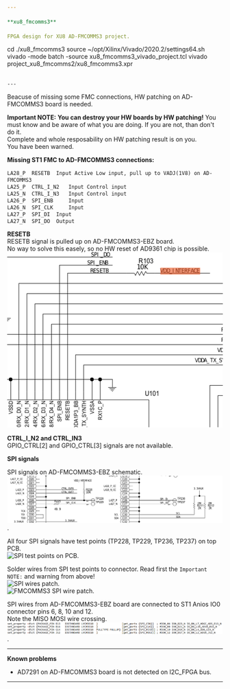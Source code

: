 ```yaml
---  

**xu8_fmcomms3**

FPGA design for XU8 AD-FMCOMMS3 project.

```
cd ./xu8_fmcomms3
source ~/opt/Xilinx/Vivado/2020.2/settings64.sh
vivado -mode batch -source xu8_fmcomms3_vivado_project.tcl
vivado project_xu8_fmcomms2/xu8_fmcomms3.xpr
```

---  
```


Beacuse of missing some FMC connections, HW patching on AD-FMCOMMS3 board is needed.  

**Important NOTE:**
**You can destroy your HW boards by HW patching!**
You must know and be aware of what you are doing. If you are not, than don't do it.  
Complete and whole resposability on HW patching result is on you.  
You have been warned.  

**Missing ST1 FMC to AD-FMCOMMS3 connections:**  

```
LA28_P	RESETB 	Input Active Low input, pull up to VADJ(1V8) on AD-FMCOMMS3
LA25_P	CTRL_I_N2 	Input Control input
LA25_N	CTRL_I_N3 	Input Control input
LA26_P	SPI_ENB 	Input
LA26_N	SPI_CLK 	Input
LA27_P	SPI_DI 	Input
LA27_N	SPI_DO 	Output
```

**RESETB**  
RESETB signal is pulled up on AD-FMCOMMS3-EBZ board.  
No way to solve this easely, so no HW reset of AD9361 chip is possible.  
![RESETB](./hw_patch_pictures/RESETB.png)  

**CTRL_I_N2 and CTRL_IN3**  
GPIO_CTRL[2] and GPIO_CTRL[3] signals are not available.  

**SPI signals**  

SPI signals on AD-FMCOMMS3-EBZ schematic.  
![shematics](./hw_patch_pictures/SPI.AD-FMCOMMS3_shematic.png).   

All four SPI signals have test points (TP228, TP229, TP236, TP237) on top PCB.  
![SPI test points on PCB](./hw_patch_pictures/SPI_test_points-markings.png).   

Solder wires from SPI test points to connector. Read first the `Important NOTE:` and warning from above!  
![SPI wires patch](./hw_patch_pictures/SPI_TP_soldering.png).   
![FMCOMMS3 SPI wire patch](./hw_patch_pictures/xu_fmcomms3_spi_patch.png).   

SPI wires from AD-FMCOMMS3-EBZ board are connected to ST1 Anios IO0 connector pins 6, 8, 10 and 12.  
Note the MISO MOSI wire crossing.  
![SPI to FPGA pins connection](./hw_patch_pictures/SPI_to_IO0_pin_constrains.png).  

---  

**Known problems**  
- AD7291 on AD-FMCOMMS3 board is not detected on I2C_FPGA bus.

---

